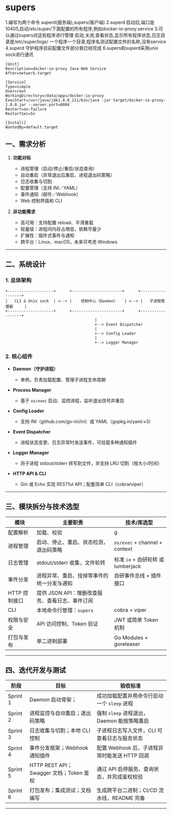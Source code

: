 # supers
1.编写为两个命令 superd(服务端),supers(客户端)
2.superd 启动后,端口是10405,启动/etc/super/下面配置的所有程序,例如docker-io-proxy.service
3.可以通过supers对这些程序进行管理 启动,关闭,查看状态,显示所有程序状态,日志目录是/etc/super/logs/ 一个程序一个目录,程序名测试配置文件的名称,没有service
4.superd 守护程序目前配置文件部分我已经完成
6.supers和superd采用unix sock进行通讯
```shell
[Unit]
Description=docker-io-proxy Java Web Service
After=network.target

[Service]
Type=simple
User=root
WorkingDirectory=/data/apps/docker-io-proxy
ExecStart=/usr/java/jdk1.8.0_211/bin/java -jar target/docker-io-proxy-1.0.0.jar --server.port=8004
Restart=on-failure
RestartSec=5s

[Install]
WantedBy=default.target
```
## 一、需求分析

1. **功能对标**
    * 进程管理（启动/停止/重启/状态查询）
    * 自动重启（异常退出后重启、进程退出码策略）
    * 日志收集与切割
    * 配置管理（支持 INI／YAML）
    * 事件通知（邮件／Webhook）
    * Web 控制界面和 CLI
2. **非功能需求**

    * 高可用：支持配置 reload、平滑重载
    * 轻量级：进程间内存占用低，依赖尽量少
    * 扩展性：插件式事件与通知
    * 跨平台：Linux、macOS，未来可考虑 Windows

---

## 二、系统设计

### 1. 总体架构

```text
+--------------------+      +----------------------+      +------------------+
|   CLI & Unix sock  | <--> |    控制中心（Daemon）   | <--> |   子进程管理器     |
+--------------------+      +----------------------+      +------------------+
                                       |
                                       +--> Event Dispatcher
                                       |
                                       +--> Config Loader
                                       |
                                       +--> Logger Manager
```

### 2. 核心组件

* **Daemon（守护进程）**
    * 单例，负责加载配置、管理子进程生命周期
* **Process Manager**

    * 基于 `os/exec` 启动、监控进程，监听退出信号并重启
* **Config Loader**

    * 支持 INI（github.com/go-ini/ini）或 YAML（gopkg.in/yaml.v3）
* **Event Dispatcher**

    * 进程状态变更、日志异常时发送事件，可挂载多种通知插件
* **Logger Manager**

    * 将子进程 stdout/stderr 转写到文件，并支持 LRU 切割（按大小/时间）
* **HTTP API & CLI**

    * Gin 或 Echo 实现 RESTful API；配套简单 CLI（cobra/viper）

---

## 三、模块拆分与技术选型

| 模块        | 主要职责                         | 技术/库选型                       |
| --------- | ---------------------------- | ---------------------------- |
| 配置解析      | 加载、校验  | g        |
| 进程管理      | 启动、停止、重启、状态检测，退出码策略          | `os/exec` + channel + context |
| 日志管理      | stdout/stderr 收集，文件轮转        | 标准 `io` + 自研轮转 或 lumberjack  |
| 事件分发      | 进程异常、重启、挂掉等事件的统一分发与通知        | 自研事件总线 + 插件接口                |
| HTTP 控制接口 | 提供 JSON API：增删改查服务、查看日志、事件订阅 |          |
| CLI       | 本地命令行管理：`supers`   | cobra + viper                |
| 权限与安全     | API 访问控制、Token 验证            | JWT 或简单 Token 机制             |
| 打包与发布     | 单二进制部署                       | Go Modules + goreleaser      |

---

## 四、迭代开发与测试

| 阶段       | 目标                               | 验收标准                           |
| -------- | -------------------------------- | ------------------------------ |
| Sprint 1 | Daemon 启动骨架；  | 成功加载配置并用命令行启动一个 `sleep` 进程     |
| Sprint 2 | 进程监控与自动重启；退出码策略                  | 强制 `sleep` 进程退出，Daemon 能按策略重启  |
| Sprint 3 | 日志收集与切割；本地 CLI 控制                | 子进程日志写入文件，CLI 可查看日志与服务状态       |
| Sprint 4 | 事件分发框架；Webhook 通知插件              | 配置 Webhook 后，子进程异常时能发送 HTTP 回调 |
| Sprint 5 | HTTP REST API；Swagger 文档；Token 鉴权 | 通过 API 启停服务、查询状态，并完成鉴权校验       |
| Sprint 6 | 打包发布；集成测试；文档编写                   | 生成跨平台二进制；CI/CD 流水线，README 完备   |

---
